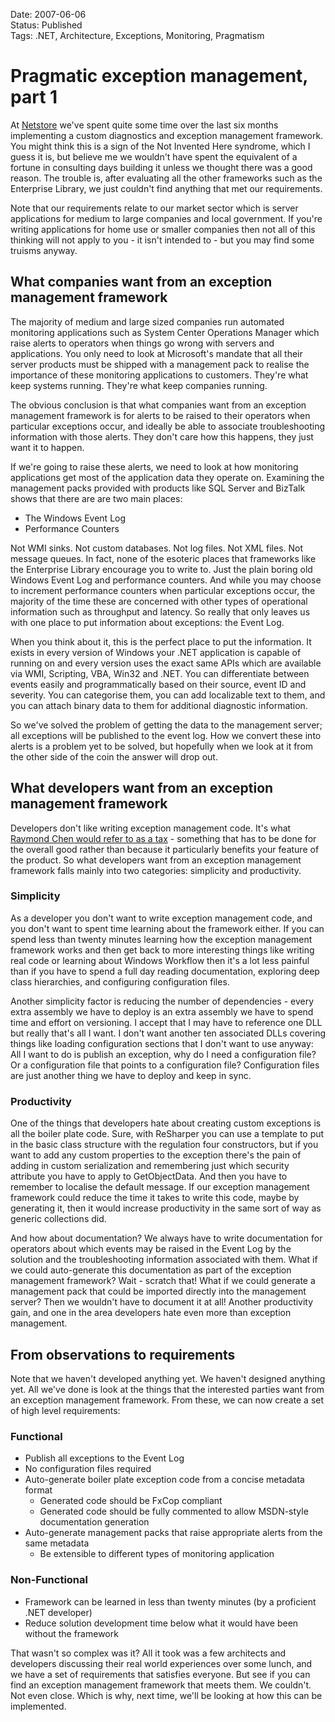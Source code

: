 Date: 2007-06-06    
Status: Published  
Tags: .NET, Architecture, Exceptions, Monitoring, Pragmatism 

# Pragmatic exception management, part 1

At [Netstore](http://www.netstore.co.uk/) we've spent quite some time over the last six months implementing a custom diagnostics and exception management framework. You might think this is a sign of the Not Invented Here syndrome, which I guess it is, but believe me we wouldn't have spent the equivalent of a fortune in consulting days building it unless we thought there was a good reason. The trouble is, after evaluating all the other frameworks such as the Enterprise Library, we just couldn't find anything that met our requirements.

Note that our requirements relate to our market sector which is server applications for medium to large companies and local government. If you're writing applications for home use or smaller companies then not all of this thinking will not apply to you - it isn't intended to - but you may find some truisms anyway.

## What companies want from an exception management framework

The majority of medium and large sized companies run automated monitoring applications such as System Center Operations Manager which raise alerts to operators when things go wrong with servers and applications. You only need to look at Microsoft's mandate that all their server products must be shipped with a management pack to realise the importance of these monitoring applications to customers. They're what keep systems running. They're what keep companies running.

The obvious conclusion is that what companies want from an exception management framework is for alerts to be raised to their operators when particular exceptions occur, and ideally be able to associate troubleshooting information with those alerts. They don't care how this happens, they just want it to happen.

If we're going to raise these alerts, we need to look at how monitoring applications get most of the application data they operate on. Examining the management packs provided with products like SQL Server and BizTalk shows that there are are two main places:

- The Windows Event Log
- Performance Counters

Not WMI sinks. Not custom databases. Not log files. Not XML files. Not message queues. In fact, none of the esoteric places that frameworks like the Enterprise Library encourage you to write to. Just the plain boring old Windows Event Log and performance counters. And while you may choose to increment performance counters when particular exceptions occur, the majority of the time these are concerned with other types of operational information such as throughput and latency. So really that only leaves us with one place to put information about exceptions: the Event Log.

When you think about it, this is the perfect place to put the information. It exists in every version of Windows your .NET application is capable of running on and every version uses the exact same APIs which are available via WMI, Scripting, VBA, Win32 and .NET. You can differentiate between events easily and programmatically based on their source, event ID and severity. You can categorise them, you can add localizable text to them, and you can attach binary data to them for additional diagnostic information.

So we've solved the problem of getting the data to the management server; all exceptions will be published to the event log. How we convert these into alerts is a problem yet to be solved, but hopefully when we look at it from the other side of the coin the answer will drop out.

## What developers want from an exception management framework

Developers don't like writing exception management code. It's what [Raymond Chen would refer to as a tax](http://blogs.msdn.com/oldnewthing/archive/2005/08/22/454487.aspx) - something that has to be done for the overall good rather than because it particularly benefits your feature of the product. So what developers want from an exception management framework falls mainly into two categories: simplicity and productivity.

### Simplicity

As a developer you don't want to write exception management code, and you don't want to spent time learning about the framework either. If you can spend less than twenty minutes learning how the exception management framework works and then get back to more interesting things like writing real code or learning about Windows Workflow then it's a lot less painful than if you have to spend a full day reading documentation, exploring deep class hierarchies, and configuring configuration files.

Another simplicity factor is reducing the number of dependencies - every extra assembly we have to deploy is an extra assembly we have to spend time and effort on versioning. I accept that I may have to reference one DLL but really that's all I want. I don't want another ten associated DLLs covering things like loading configuration sections that I don't want to use anyway: All I want to do is publish an exception, why do I need a configuration file? Or a configuration file that points to a configuration file? Configuration files are just another thing we have to deploy and keep in sync.

### Productivity

One of the things that developers hate about creating custom exceptions is all the boiler plate code. Sure, with ReSharper you can use a template to put in the basic class structure with the regulation four constructors, but if you want to add any custom properties to the exception there's the pain of adding in custom serialization and remembering just which security attribute you have to apply to GetObjectData. And then you have to remember to localise the default message. If our exception management framework could reduce the time it takes to write this code, maybe by generating it, then it would increase productivity in the same sort of way as generic collections did.

And how about documentation? We always have to write documentation for operators about which events may be raised in the Event Log by the solution and the troubleshooting information associated with them. What if we could auto-generate this documentation as part of the exception management framework? Wait - scratch that! What if we could generate a management pack that could be imported directly into the management server? Then we wouldn't have to document it at all! Another productivity gain, and one in the area developers hate even more than exception management.

## From observations to requirements

Note that we haven't developed anything yet. We haven't designed anything yet. All we've done is look at the things that the interested parties want from an exception management framework. From these, we can now create a set of high level requirements:

### Functional

- Publish all exceptions to the Event Log
- No configuration files required
- Auto-generate boiler plate exception code from a concise metadata format
    - Generated code should be FxCop compliant
    - Generated code should be fully commented to allow MSDN-style documentation generation
- Auto-generate management packs that raise appropriate alerts from the same metadata
    - Be extensible to different types of monitoring application

### Non-Functional

- Framework can be learned in less than twenty minutes (by a proficient .NET developer)
- Reduce solution development time below what it would have been without the framework

That wasn't so complex was it? All it took was a few architects and developers discussing their real world experiences over some lunch, and we have a set of requirements that satisfies everyone. But see if you can find an exception management framework that meets them. We couldn't. Not even close. Which is why, next time, we'll be looking at how this can be implemented.